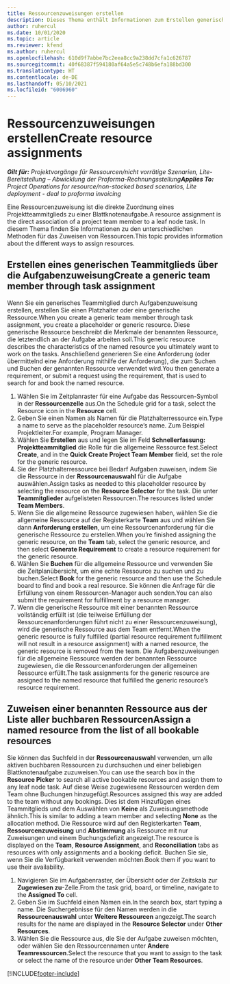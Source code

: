 ```yaml
---
title: Ressourcenzuweisungen erstellen
description: Dieses Thema enthält Informationen zum Erstellen generischer und benannter Ressourcenzuweisungen.
author: ruhercul
ms.date: 10/01/2020
ms.topic: article
ms.reviewer: kfend
ms.author: ruhercul
ms.openlocfilehash: 610d9f7abbe7bc2eea8cc9a238dd7cfa1c626787
ms.sourcegitcommit: 40f68387f594180af64a5e5c748b6efa188bd300
ms.translationtype: HT
ms.contentlocale: de-DE
ms.lasthandoff: 05/10/2021
ms.locfileid: "6006960"
---
```

# <a name="create-resource-assignments"></a><span data-ttu-id="84b91-103">Ressourcenzuweisungen erstellen</span><span class="sxs-lookup"><span data-stu-id="84b91-103">Create resource assignments</span></span>

<span data-ttu-id="84b91-104">_**Gilt für:** Projektvorgänge für Ressourcen/nicht vorrätige Szenarien, Lite-Bereitstellung – Abwicklung der Proforma-Rechnungsstellung_</span><span class="sxs-lookup"><span data-stu-id="84b91-104">_**Applies To:** Project Operations for resource/non-stocked based scenarios, Lite deployment - deal to proforma invoicing_</span></span>


<span data-ttu-id="84b91-105">Eine Ressourcenzuweisung ist die direkte Zuordnung eines Projektteammitglieds zu einer Blattknotenaufgabe.</span><span class="sxs-lookup"><span data-stu-id="84b91-105">A resource assignment is the direct association of a project team member to a leaf node task.</span></span> <span data-ttu-id="84b91-106">In diesem Thema finden Sie Informationen zu den unterschiedlichen Methoden für das Zuweisen von Ressourcen.</span><span class="sxs-lookup"><span data-stu-id="84b91-106">This topic provides information about the different ways to assign resources.</span></span>

## <a name="create-a-generic-team-member-through-task-assignment"></a><span data-ttu-id="84b91-107">Erstellen eines generischen Teammitglieds über die Aufgabenzuweisung</span><span class="sxs-lookup"><span data-stu-id="84b91-107">Create a generic team member through task assignment</span></span>


<span data-ttu-id="84b91-108">Wenn Sie ein generisches Teammitglied durch Aufgabenzuweisung erstellen, erstellen Sie einen Platzhalter oder eine generische Ressource.</span><span class="sxs-lookup"><span data-stu-id="84b91-108">When you create a generic team member through task assignment, you create a placeholder or generic resource.</span></span> <span data-ttu-id="84b91-109">Diese generische Ressource beschreibt die Merkmale der benannten Ressource, die letztendlich an der Aufgabe arbeiten soll.</span><span class="sxs-lookup"><span data-stu-id="84b91-109">This generic resource describes the characteristics of the named resource you ultimately want to work on the tasks.</span></span> <span data-ttu-id="84b91-110">Anschließend generieren Sie eine Anforderung (oder übermittelnd eine Anforderung mithilfe der Anforderung), die zum Suchen und Buchen der genannten Ressource verwendet wird.</span><span class="sxs-lookup"><span data-stu-id="84b91-110">You then generate a requirement, or submit a request using the requirement, that is used to search for and book the named resource.</span></span>

1. <span data-ttu-id="84b91-111">Wählen Sie im Zeitplanraster für eine Aufgabe das Ressourcen-Symbol in der **Ressourcenzelle** aus.</span><span class="sxs-lookup"><span data-stu-id="84b91-111">On the Schedule grid for a task, select the Resource icon in the **Resource** cell.</span></span>
2. <span data-ttu-id="84b91-112">Geben Sie einen Namen als Namen für die Platzhalterressource ein.</span><span class="sxs-lookup"><span data-stu-id="84b91-112">Type a name to serve as the placeholder resource’s name.</span></span> <span data-ttu-id="84b91-113">Zum Beispiel Projektleiter.</span><span class="sxs-lookup"><span data-stu-id="84b91-113">For example, Program Manager.</span></span>
3. <span data-ttu-id="84b91-114">Wählen Sie **Erstellen** aus und legen Sie im Feld **Schnellerfassung: Projektteammitglied** die Rolle für die allgemeine Ressource fest.</span><span class="sxs-lookup"><span data-stu-id="84b91-114">Select **Create**, and in the **Quick Create Project Team Member** field, set the role for the generic resource.</span></span>
4. <span data-ttu-id="84b91-115">Sie der Platzhalterressource bei Bedarf Aufgaben zuweisen, indem Sie die Ressource in der **Ressourcenauswahl** für die Aufgabe auswählen.</span><span class="sxs-lookup"><span data-stu-id="84b91-115">Assign tasks as needed to this placeholder resource by selecting the resource on the **Resource Selector** for the task.</span></span> <span data-ttu-id="84b91-116">Die unter **Teammitglieder** aufgelisteten Ressourcen.</span><span class="sxs-lookup"><span data-stu-id="84b91-116">The resources listed under **Team Members**.</span></span>
5. <span data-ttu-id="84b91-117">Wenn Sie die allgemeine Ressource zugewiesen haben, wählen Sie die allgemeine Ressource auf der Registerkarte **Team** aus und wählen Sie dann **Anforderung erstellen**, um eine Ressourcenanforderung für die generische Ressource zu erstellen.</span><span class="sxs-lookup"><span data-stu-id="84b91-117">When you’re finished assigning the generic resource, on the **Team** tab, select the generic resource, and then select **Generate Requirement** to create a resource requirement for the generic resource.</span></span>
6. <span data-ttu-id="84b91-118">Wählen Sie **Buchen** für die allgemeine Ressource und verwenden Sie die Zeitplanübersicht, um eine echte Ressource zu suchen und zu buchen.</span><span class="sxs-lookup"><span data-stu-id="84b91-118">Select **Book** for the generic resource and then use the Schedule board to find and book a real resource.</span></span> <span data-ttu-id="84b91-119">Sie können die Anfrage für die Erfüllung von einem Ressourcen-Manager auch senden.</span><span class="sxs-lookup"><span data-stu-id="84b91-119">You can also submit the requirement for fulfillment by a resource manager.</span></span>
7. <span data-ttu-id="84b91-120">Wenn die generische Ressource mit einer benannten Ressource vollständig erfüllt ist (die teilweise Erfüllung der Ressourcenanforderungen führt nicht zu einer Ressourcenzuweisung), wird die generische Ressource aus dem Team entfernt.</span><span class="sxs-lookup"><span data-stu-id="84b91-120">When the generic resource is fully fulfilled (partial resource requirement fulfillment will not result in a resource assignment) with a named resource, the generic resource is removed from the team.</span></span> <span data-ttu-id="84b91-121">Die Aufgabenzuweisungen für die allgemeine Ressource werden der benannten Ressource zugewiesen, die die Ressourcenanforderungen der allgemeinen Ressource erfüllt.</span><span class="sxs-lookup"><span data-stu-id="84b91-121">The task assignments for the generic resource are assigned to the named resource that fulfilled the generic resource’s resource requirement.</span></span>

## <a name="assign-a-named-resource-from-the-list-of-all-bookable-resources"></a><span data-ttu-id="84b91-122">Zuweisen einer benannten Ressource aus der Liste aller buchbaren Ressourcen</span><span class="sxs-lookup"><span data-stu-id="84b91-122">Assign a named resource from the list of all bookable resources</span></span>

<span data-ttu-id="84b91-123">Sie können das Suchfeld in der **Ressourcenauswahl** verwenden, um alle aktiven buchbaren Ressourcen zu durchsuchen und einer beliebigen Blattknotenaufgabe zuzuweisen.</span><span class="sxs-lookup"><span data-stu-id="84b91-123">You can use the search box in the **Resource Picker** to search all active bookable resources and assign them to any leaf node task.</span></span> <span data-ttu-id="84b91-124">Auf diese Weise zugewiesene Ressourcen werden dem Team ohne Buchungen hinzugefügt.</span><span class="sxs-lookup"><span data-stu-id="84b91-124">Resources assigned this way are added to the team without any bookings.</span></span> <span data-ttu-id="84b91-125">Dies ist dem Hinzufügen eines Teammitglieds und dem Auswählen von **Keine** als Zuweisungsmethode ähnlich.</span><span class="sxs-lookup"><span data-stu-id="84b91-125">This is similar to adding a team member and selecting **None** as the allocation method.</span></span> <span data-ttu-id="84b91-126">Die Ressource wird auf den Registerkarten **Team**, **Ressourcenzuweisung** und **Abstimmung** als Ressource mit nur Zuweisungen und einem Buchungsdefizit angezeigt.</span><span class="sxs-lookup"><span data-stu-id="84b91-126">The resource is displayed on the **Team**, **Resource Assignment**, and **Reconciliation** tabs as resources with only assignments and a booking deficit.</span></span> <span data-ttu-id="84b91-127">Buchen Sie sie, wenn Sie die Verfügbarkeit verwenden möchten.</span><span class="sxs-lookup"><span data-stu-id="84b91-127">Book them if you want to use their availability.</span></span>

1. <span data-ttu-id="84b91-128">Navigieren Sie im Aufgabenraster, der Übersicht oder der Zeitskala zur **Zugewiesen zu**-Zelle.</span><span class="sxs-lookup"><span data-stu-id="84b91-128">From the task grid, board, or timeline, navigate to the **Assigned To** cell.</span></span>
2. <span data-ttu-id="84b91-129">Geben Sie im Suchfeld einen Namen ein.</span><span class="sxs-lookup"><span data-stu-id="84b91-129">In the search box, start typing a name.</span></span> <span data-ttu-id="84b91-130">Die Suchergebnisse für den Namen werden in die **Ressourcenauswahl** unter **Weitere Ressourcen** angezeigt.</span><span class="sxs-lookup"><span data-stu-id="84b91-130">The search results for the name are displayed in the **Resource Selector** under **Other Resources**.</span></span>
3. <span data-ttu-id="84b91-131">Wählen Sie die Ressource aus, die Sie der Aufgabe zuweisen möchten, oder wählen Sie den Ressourcennamen unter **Andere Teamressourcen**.</span><span class="sxs-lookup"><span data-stu-id="84b91-131">Select the resource that you want to assign to the task or select the name of the resource under **Other Team Resources**.</span></span>


[!INCLUDE[footer-include](../includes/footer-banner.md)]